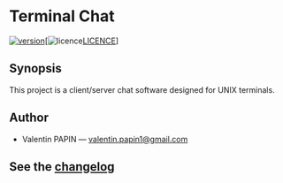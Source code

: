 # Terminal Chat

[![version][version-badge]][changelog][![licence][licence-badge][LICENCE]]

## Synopsis

This project is a client/server chat software designed for UNIX terminals.<br>

## Author

* Valentin PAPIN &mdash; <a href="mailto:valentin.papin1@gmail.com">valentin.papin1@gmail.com</a>

## See the [changelog]

[changelog]: ./CHANGELOG.md
[version-badge]: https://img.shields.io/badge/version-1.0.0-blue.svg
[LICENCE]: ./LICENCE
[licence-badge]: https://img.shields.io/aur/license/yaourt.svg
